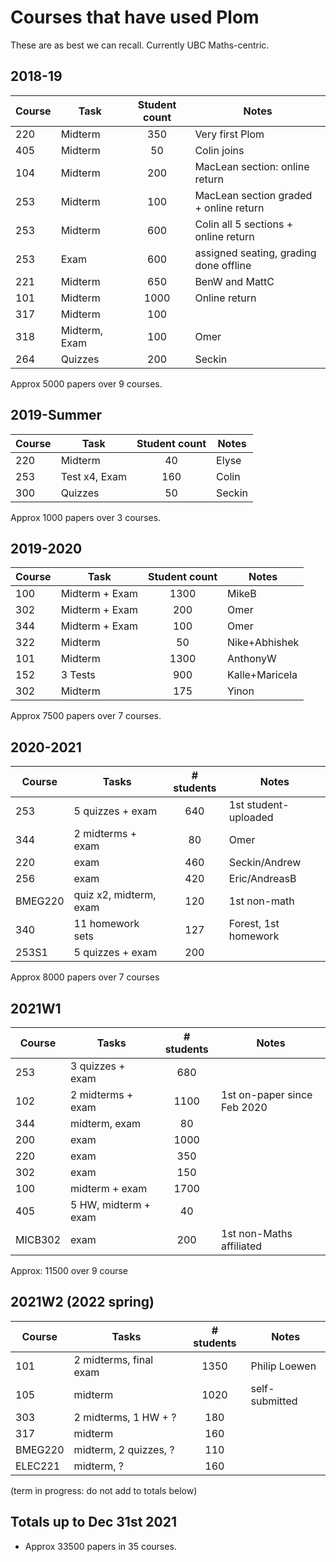 # Courses that have used Plom

These are as best we can recall.  Currently UBC Maths-centric.


## 2018-19

| Course |  Task    | Student count | Notes                            |
|--------|----------|:-------------:|----------------------------------|
| 220    | Midterm  | 350           | Very first Plom                  |
| 405    | Midterm  | 50            | Colin joins                      |
| 104    | Midterm  | 200           | MacLean section: online return   |
| 253    | Midterm  | 100     | MacLean section graded + online return |
| 253    | Midterm  | 600     | Colin all 5 sections + online return   |
| 253    | Exam     | 600     | assigned seating, grading done offline |
| 221    | Midterm  | 650           | BenW and MattC                   |
| 101    | Midterm  | 1000          | Online return                    |
| 317    | Midterm  | 100           |                                  |
| 318    | Midterm, Exam   | 100    | Omer                             |
| 264    | Quizzes  | 200           | Seckin                           |

Approx 5000 papers over 9 courses.


## 2019-Summer

| Course |  Task         | Student count | Notes   |
|--------|---------------|:-------------:|---------|
| 220    | Midterm       | 40            | Elyse   |
| 253    | Test x4, Exam | 160           | Colin   |
| 300    | Quizzes       | 50            | Seckin  |

Approx 1000 papers over 3 courses.


## 2019-2020

| Course |  Task          | Student count |  Notes         |
|--------|----------------|:-------------:|----------------|
| 100    | Midterm + Exam | 1300          | MikeB          |
| 302    | Midterm + Exam | 200           | Omer           |
| 344    | Midterm + Exam | 100           | Omer           |
| 322    | Midterm        | 50            | Nike+Abhishek  |
| 101    | Midterm        | 1300          | AnthonyW       |
| 152    | 3 Tests        | 900           | Kalle+Maricela |
| 302    | Midterm        | 175           | Yinon          |

Approx 7500 papers over 7 courses.


## 2020-2021

| Course  |  Tasks                  | # students |  Notes              |
|---------|-------------------------|:----------:|---------------------|
| 253     | 5 quizzes + exam        | 640        | 1st student-uploaded|
| 344     | 2 midterms + exam       | 80         | Omer                |
| 220     | exam                    | 460        | Seckin/Andrew       |
| 256     | exam                    | 420        | Eric/AndreasB       |
| BMEG220 | quiz x2, midterm, exam  | 120        | 1st non-math        |
| 340     | 11 homework sets        | 127        | Forest, 1st homework|
| 253S1   | 5 quizzes + exam        | 200        |                     |

Approx 8000 papers over 7 courses



## 2021W1

| Course  |  Tasks                  | # students |  Notes                      |
|---------|-------------------------|:----------:|-----------------------------|
| 253     | 3 quizzes + exam        | 680        |                             |
| 102     | 2 midterms + exam       | 1100       | 1st on-paper since Feb 2020 |
| 344     | midterm, exam           | 80         |                             |
| 200     | exam                    | 1000       |                             |
| 220     | exam                    | 350        |                             |
| 302     | exam                    | 150        |                             |
| 100     | midterm + exam          | 1700       |                             |
| 405     | 5 HW, midterm + exam    | 40         |                             |
| MICB302 | exam                    | 200        | 1st non-Maths affiliated    |

Approx: 11500 over 9 course


## 2021W2 (2022 spring)

| Course  |  Tasks                  | # students |  Notes                      |
|---------|-------------------------|:----------:|-----------------------------|
| 101     | 2 midterms, final exam  | 1350       | Philip Loewen               |
| 105     | midterm                 | 1020       | self-submitted              |
| 303     | 2 midterms, 1 HW + ?    | 180        |                             |
| 317     | midterm                 | 160        |                             |
| BMEG220 | midterm, 2 quizzes, ?   | 110        |                             |
| ELEC221 | midterm, ?              | 160        |                             |

(term in progress: do not add to totals below)


## Totals up to Dec 31st 2021

  * Approx 33500 papers in 35 courses.
